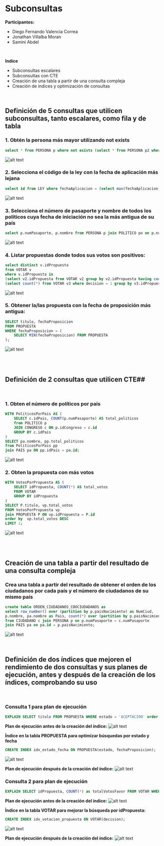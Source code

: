 # Subconsultas

**Participantes:** 

- Diego Fernando Valencia Correa
- Jonathan Villalba Moran
- Samini Abdel

<br>

**Indice**

- Subconsultas escalares
- Subconsultas con CTE
- Creación de una tabla a partir de una consulta compleja 
- Creación de índices y optimización de consultas

<br>

## Definición de 5 consultas que utilicen subconsultas, tanto escalares, como fila y de tabla

### 1. Obtén la persona más mayor utilizando not exists

``` sql
select * from PERSONA p where not exists (select * from PERSONA p2 where p2.fnac < p.fnac);
```
![alt text](image-12.png)

### 2. Selecciona el código de la ley con la fecha de aplicación más lejana

``` sql
select id from LEY where fechaAplicacion = (select max(fechaAplicacion) from LEY);
```
![alt text](image-11.png)

### 3. Selecciona el número de pasaporte y nombre de todos los políticos cuya fecha de iniciación no sea la más antigua de su país

``` sql
select p.numPasaporte, p.nombre from PERSONA p join POLITICO po on p.numPasaporte = po.numPasaporte where po.fechaIniciacion > any (select po2.fechaIniciacion from POLITICO po2 join PERSONA p2 on po2.numPasaporte = p2.numPasaporte where p2.paisNacimiento = p.paisNacimiento);
```
![alt text](image-21.png)

### 4. Listar propuestas donde todos sus votos son positivos:

``` sql
select distinct v.idPropuesta
from VOTAR v
where v.idPropuesta in 
(select v2.idPropuesta from VOTAR v2 group by v2.idPropuesta having count(*) = 
(select count(*) from VOTAR v3 where decision = 1 group by v3.idPropuesta having v3.idPropuesta = v2.idPropuesta));
```
![alt text](image-22.png)


### 5. Obtener la/las propuesta con la fecha de proposición más antigua:

``` sql
SELECT titulo, fechaProposicion 
FROM PROPUESTA 
WHERE fechaProposicion = (
    SELECT MIN(fechaProposicion) FROM PROPUESTA
);
```
![alt text](image-23.png)

<br><br>


## Definición de 2 consultas que utilicen CTE##

<br>

### 1. Obten el número de políticos por país

``` sql
WITH PoliticosPorPais AS (
    SELECT c.idPais, COUNT(p.numPasaporte) AS total_politicos
    from POLITICO p
    JOIN CONGRESO c ON p.idCongreso = c.id
    GROUP BY c.idPais
)
SELECT pa.nombre, pp.total_politicos 
from PoliticosPorPais pp
join PAIS pa ON pp.idPais = pa.id;
```
![alt text](image-24.png)

### 2. Obten la propuesta con más votos
``` sql
WITH VotosPorPropuesta AS (
    SELECT idPropuesta, COUNT(*) AS total_votos
    FROM VOTAR
    GROUP BY idPropuesta
)
SELECT P.titulo, vp.total_votos
FROM VotosPorPropuesta vp
join PROPUESTA P ON vp.idPropuesta = P.id
order by  vp.total_votos DESC
LIMIT 1;
```
![alt text](image-25.png)

<br><br>


## Creación de una tabla a partir del resultado de una consulta compleja


### Crea una tabla a partir del resultado de obtener el orden de los ciudadanos por cada país y el número de ciudadanos de su mismo país

``` sql
create table ORDEN_CIUDADANOS_COOCIUDADANOS as 
select row_number() over (partition by p.paisNacimiento) as NumCiud, 
p.nombre, pa.nombre as Pais, count(*) over (partition by p.paisNacimiento) as Conciudadanos
from CIUDADANO c join PERSONA p on p.numPasaporte = c.numPasaporte
join PAIS pa on pa.id = p.paisNacimiento;
```
![alt text](image-26.png)

<br>

## Definición de dos índices que mejoren el rendimiento de dos consultas y sus planes de ejecución, antes y después de la creación de los índices, comprobando su uso

<br>

### Consulta 1 para plan de ejecución
``` sql
EXPLAIN SELECT titulo FROM PROPUESTA WHERE estado = 'ACEPTACION' order by fechaProposicion;
```

**Plan de ejecución antes de la creación del índice:**
![alt text](image-13.png)

**Índice en la tabla PROPUESTA para optimizar búsquedas por estado y fecha**

``` sql
CREATE INDEX idx_estado_fecha ON PROPUESTA(estado, fechaProposicion);
```
![alt text](image-19.png)


**Plan de ejecución después de la creación del índice:**
![alt text](image-14.png)


### Consulta 2 para plan de ejecución 
``` sql
EXPLAIN SELECT idPropuesta, COUNT(*) as totalVotosFavor FROM VOTAR WHERE decision = 1 GROUP BY idPropuesta;
```

**Plan de ejecución antes de la creación del índice:**
![alt text](image-15.png)

**Índice en la tabla VOTAR para mejorar la búsqueda por idPropuesta:**
``` sql
CREATE INDEX idx_votacion_propuesta ON VOTAR(decision);
```
![alt text](image-17.png)

**Plan de ejecución después de la creación del índice:**
![alt text](image-18.png)
